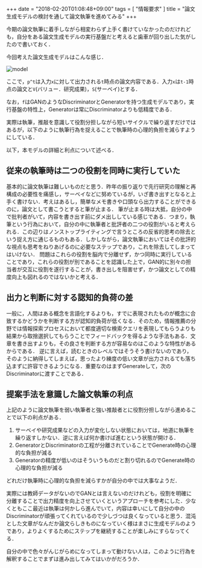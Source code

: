 +++
date = "2018-02-20T01:08:48+09:00"
tags = [ "情報要求" ]
title = "論文生成モデルの検討を通して論文執筆を進めてみる"
+++

今期の論文執筆に着手しながら相変わらず上手く書けていなかったのだけれども，自分をある論文生成モデルの実行基盤だと考えると歯車が回り出した気がしたので書いておく．

今回考えた論文生成モデルはこんな感じ．

![model](/images/2018/02/generate_paper_model.png)

ここで，`p^t`は入力`x`に対して出力される`t`時点の論文内容である．入力`x`は`t-1`時点の論文と`V`(バリュー．研究成果)，`S`(サーベイ)とする．

なお，`f`はGANのようなDiscriminatorとGeneratorを持つ生成モデルであり，実行基盤の特性上，Generatorは常にDiscriminatorよりも低精度である．

実際は執筆，推敲を意識して役割分担しながら短いサイクルで繰り返すだけではあるが，以下のように執筆行為を捉えることで執筆時の心理的負担を減らすようにしている．

以下，本モデルの詳細と利点について述べる．

## 従来の執筆時は二つの役割を同時に実行していた

基本的に論文執筆は難しいものだと思う．昨年の振り返りで先行研究の理解と再構成の必要性を痛感し，サーベイなどに努めているが，いざ書き出すとなると上手く書けない．考えはあるし，簡単なメモ書きや口頭なら出力することができるのに，論文として書こうとすると筆が止まる．
筆が止まる時は大抵，自分の中で批判者がいて，内容を書き出す前にダメ出ししている感じである．つまり，執筆という行為において，自分の中に執筆者と批評者の二つの役割がいると考えられる．この辺りはノンストップライティングで言うところの反省的思考の除去という捉え方に通じるものもある．しかしながら，論文執筆においてはその批評的な視点も思考をねりあげるのに必要なステップであり，これを除去してしまってはいけない．
問題はこれらの役割を脳内で分離せず，かつ同時に実行していることであり，これらの役割が別であることを認識した上で，GAN的に別々の担当者が交互に役割を遂行することが，書き出しを阻害せず，かつ論文としての精度向上も図れるのではないかと考える．

## 出力と判断に対する認知的負荷の差

一般に，人間はある概念を言語化するよりも，すでに表現されたものが概念に合致するかどうかを判断する方が認知的負荷が低くなる．そのため，情報推薦の分野では情報探索プロセスにおいて都度適切な検索クエリを表現してもらうよりも結果から取捨選択してもらうことでフィードバックを得るような手法もある．文章を書き出すよりも，その良さを判断する方が容易なのはこのような特性があるからである．
逆に言えば，読むときのレベルではそうそう書けないのであり，そのように納得してしまえば，思ったより練度の低い文章が出力されるても落ち込まずに許容できるようになる．重要なのはまずGenerateして，次のDiscriminatorに渡すことである．

## 提案手法を意識した論文執筆の利点

上記のように論文執筆を弱い執筆者と強い推敲者とに役割分担しながら進めることで以下の利点がある．

1. サーベイや研究成果などの入力が変化しない状態においては，地道に執筆を繰り返すしかない．逆に言えば何か書けば進むという状態が開ける．
2. GeneratorとDiscriminatorの工程が分離されていることでGenerate時の心理的な負担が減る
3. Generatorの精度が低いのはそういうものだと割り切れるのでGenerate時の心理的な負担が減る

どれだけ執筆時に心理的な負担を減らすかが自分の中では大事なようだ．

実際には教師データがないのでGANとは言えないのだけれども，役割を明確に分離することで出力精度を向上させていくというアプローチを参考にした．少なくともここ最近は執筆は何かしら進んでいて，内容は幸いにして自分の中のDiscriminatorが頑張ってくれているので少しづつは良くなっていると思う．混沌とした文章がなんだか論文らしきものになっていく様はまさに生成モデルのようであり，よりよくするためにステップを継続することが楽しみにすらなってくる．

自分の中で色々がんじがらめになってしまって動けない人は，このように行為を解釈することでまずは進み出してみてはいかがだろうか．
